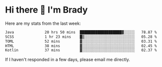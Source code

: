 # Hi there 👋 I'm Brady

Here are my stats from the last week:
<!--START_SECTION:waka-->

```txt
Java              20 hrs 50 mins  ███████████████████▓░░░░░   78.87 %
SCSS              1 hr 23 mins    █▒░░░░░░░░░░░░░░░░░░░░░░░   05.28 %
TOML              52 mins         ▓░░░░░░░░░░░░░░░░░░░░░░░░   03.31 %
HTML              38 mins         ▓░░░░░░░░░░░░░░░░░░░░░░░░   02.45 %
Kotlin            37 mins         ▓░░░░░░░░░░░░░░░░░░░░░░░░   02.37 %
```

<!--END_SECTION:waka-->

If I haven't responded in a few days, please email me directly. 

